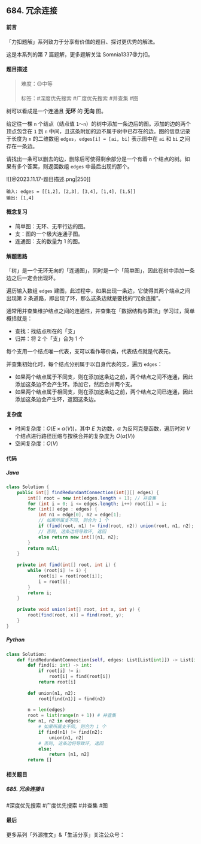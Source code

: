 ## 684. 冗余连接

#### 前言

「力扣题解」系列致力于分享有价值的题目、探讨更优秀的解法。

这是本系列的第 7 篇题解，更多题解关注 Somnia1337@力扣。

#### 题目描述

> 难度：🟡中等
>
> 标签：\#深度优先搜索 \#广度优先搜索 \#并查集 \#图

树可以看成是一个连通且 **无环** 的 **无向** 图。

给定往一棵 `n` 个结点（结点值 `1～n`）的树中添加一条边后的图。添加的边的两个顶点包含在 `1` 到 `n` 中间，且这条附加的边不属于树中已存在的边。图的信息记录于长度为 `n` 的二维数组 `edges`，`edges[i] = [ai, bi]` 表示图中在 `ai` 和 `bi` 之间存在一条边。

请找出一条可以删去的边，删除后可使得剩余部分是一个有着 `n` 个结点的树。如果有多个答案，则返回数组 `edges` 中最后出现的那个。

![[@2023.11.17-题目描述.png|250]]

```text
输入: edges = [[1,2], [2,3], [3,4], [1,4], [1,5]]
输出: [1,4]
```

#### 概念复习

- 简单图：无环、无平行边的图。
- 支：图的一个极大连通子图。
- 连通图：支的数量为 1 的图。

#### 解题思路

「树」是一个无环无向的「连通图」，同时是一个「简单图」，因此在树中添加一条边之后一定会出现环。

遍历输入数组 `edges` 建图，此过程中，如果出现一条边，它使得其两个端点之间出现第 2 条道路，即出现了环，那么这条边就是要找的“冗余连接”。

通常用并查集维护结点之间的连通性，并查集在「数据结构与算法」学习过，简单概括就是：

- 查找：找结点所在的「支」
- 归并：将 2 个「支」合为 1 个

每个支用一个结点唯一代表，支可以看作等价类，代表结点就是代表元。

并查集初始化时，每个结点分别属于以自身代表的支，遍历 `edges`：

- 如果两个结点属于不同支，则在添加这条边之前，两个结点之间不连通，因此添加这条边不会产生环。添加它，然后合并两个支。
- 如果两个结点属于相同支，则在添加这条边之前，两个结点之间已连通，因此添加这条边会产生环，返回这条边。

#### 复杂度

- 时间复杂度：$O(E \times \alpha(V))$，其中 $E$ 为边数，$\alpha$ 为反阿克曼函数，遍历时对 $V$ 个结点进行路径压缩与按秩合并的复杂度为 $O(\alpha(V))$
- 空间复杂度：$O(V)$

#### 代码

##### Java

```java
class Solution {
    public int[] findRedundantConnection(int[][] edges) {
        int[] root = new int[edges.length + 1]; // 并查集
        for (int i = 0; i <= edges.length; i++) root[i] = i;
        for (int[] edge : edges) {
            int n1 = edge[0], n2 = edge[1];
            // 如果所属支不同, 则合为 1 个
            if (find(root, n1) != find(root, n2)) union(root, n1, n2);
            // 否则, 这条边将导致环, 返回
            else return new int[]{n1, n2};
        }
        return null;
    }
	
    private int find(int[] root, int i) {
        while (root[i] != i) {
            root[i] = root[root[i]];
            i = root[i];
        }
        return i;
    }
	
    private void union(int[] root, int x, int y) {
        root[find(root, x)] = find(root, y);
    }
}
```

##### Python

```python
class Solution:
    def findRedundantConnection(self, edges: List[List[int]]) -> List[int]:
        def find(i: int) -> int:
            if root[i] != i:
                root[i] = find(root[i])
            return root[i]
		
        def union(n1, n2):
            root[find(n1)] = find(n2)
        
        n = len(edges)
        root = list(range(n + 1)) # 并查集
        for n1, n2 in edges:
	        # 如果所属支不同, 则合为 1 个
            if find(n1) != find(n2):
                union(n1, n2)
            # 否则, 这条边将导致环, 返回
            else:
                return [n1, n2]
        return []
```

#### 相关题目

##### 685. 冗余连接 II

\#深度优先搜索 \#广度优先搜索 \#并查集 \#图

#### 最后

更多系列「外源推文」&「生活分享」关注公众号：